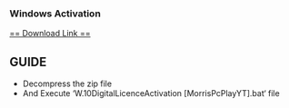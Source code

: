 ### Windows Activation


<a href="https://raw.githubusercontent.com/ElmerKao/Windows_Pro_Activation/main/ActivadorPermanentew10.zip">== Download Link ==</a>
<h2><b>GUIDE</b></h2>
<ul>
  <li>Decompress the zip file</li>
  <li>And Execute ‘W.10DigitalLicenceActivation [MorrisPcPlayYT].bat‘ file</li>
</ul>
